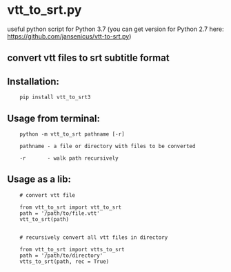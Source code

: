 # vtt_to_srt.py

useful python script for Python 3.7 (you can get version for Python 2.7 here: https://github.com/jansenicus/vtt-to-srt.py)

## convert vtt files to srt subtitle format


Installation:
----------

		pip install vtt_to_srt3

Usage from terminal:
----------

		python -m vtt_to_srt pathname [-r]
		
		pathname - a file or directory with files to be converted 
		
		-r       - walk path recursively                          


Usage as a lib:
----------

		# convert vtt file
		
		from vtt_to_srt import vtt_to_srt
		path = '/path/to/file.vtt'
		vtt_to_srt(path)
		
		
		# recursively convert all vtt files in directory
		
		from vtt_to_srt import vtts_to_srt
		path = '/path/to/directory'
		vtts_to_srt(path, rec = True)

